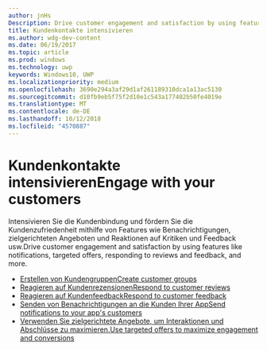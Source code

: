 ```yaml
---
author: jnHs
Description: Drive customer engagement and satisfaction by using features like notifications, targeted offers, responding to reviews and feedback, and more.
title: Kundenkontakte intensivieren
ms.author: wdg-dev-content
ms.date: 06/19/2017
ms.topic: article
ms.prod: windows
ms.technology: uwp
keywords: Windows10, UWP
ms.localizationpriority: medium
ms.openlocfilehash: 3690e294a3af29d1af261189310dca1a13ac5130
ms.sourcegitcommit: d10fb9eb5f75f2d10e1c543a177402b50fe4019e
ms.translationtype: MT
ms.contentlocale: de-DE
ms.lasthandoff: 10/12/2018
ms.locfileid: "4570887"
---
```

# <a name="engage-with-your-customers"></a><span data-ttu-id="e6e92-103">Kundenkontakte intensivieren</span><span class="sxs-lookup"><span data-stu-id="e6e92-103">Engage with your customers</span></span>

<span data-ttu-id="e6e92-104">Intensivieren Sie die Kundenbindung und fördern Sie die Kundenzufriedenheit mithilfe von Features wie Benachrichtigungen, zielgerichteten Angeboten und Reaktionen auf Kritiken und Feedback usw.</span><span class="sxs-lookup"><span data-stu-id="e6e92-104">Drive customer engagement and satisfaction by using features like notifications, targeted offers, responding to reviews and feedback, and more.</span></span>

-   [<span data-ttu-id="e6e92-105">Erstellen von Kundengruppen</span><span class="sxs-lookup"><span data-stu-id="e6e92-105">Create customer groups</span></span>](create-customer-groups.md)
-   [<span data-ttu-id="e6e92-106">Reagieren auf Kundenrezensionen</span><span class="sxs-lookup"><span data-stu-id="e6e92-106">Respond to customer reviews</span></span>](respond-to-customer-reviews.md)
-   [<span data-ttu-id="e6e92-107">Reagieren auf Kundenfeedback</span><span class="sxs-lookup"><span data-stu-id="e6e92-107">Respond to customer feedback</span></span>](respond-to-customer-feedback.md)
-   [<span data-ttu-id="e6e92-108">Senden von Benachrichtigungen an die Kunden Ihrer App</span><span class="sxs-lookup"><span data-stu-id="e6e92-108">Send notifications to your app's customers</span></span>](send-push-notifications-to-your-apps-customers.md)
-   [<span data-ttu-id="e6e92-109">Verwenden Sie zielgerichtete Angebote, um Interaktionen und Abschlüsse zu maximieren.</span><span class="sxs-lookup"><span data-stu-id="e6e92-109">Use targeted offers to maximize engagement and conversions</span></span>](use-targeted-offers-to-maximize-engagement-and-conversions.md)

 
